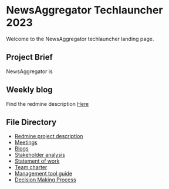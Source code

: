 # NewsAggregator Techlauncher 2023

Welcome to the NewsAggregator techlauncher landing page. 

## Project Brief

NewsAggregator is

## Weekly blog

Find the redmine description [Here](redmineDescription.md)

## File Directory
- [Redmine project description](Documentation/Project/redmineDescription.md)
- [Meetings](Documentation/Meetings/meetings.md)
- [Blogs](Documentation/Blogs/blogs.md)
- [Stakeholder analysis](Documentation/Project/stakeholderAnalysis.md)
- [Statement of work](Documentation/Project/Todo)
- [Team charter](Documentation/Management/teamCharter.md)
- [Management tool guide](Documentation/Management/managementTool.md)
- [Decision Making Process](Documentation/Management/decisionMaking.md)
